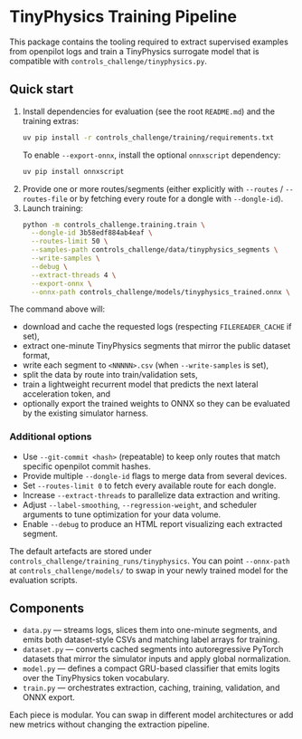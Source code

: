 # TinyPhysics Training Pipeline

This package contains the tooling required to extract supervised examples from
openpilot logs and train a TinyPhysics surrogate model that is compatible with
`controls_challenge/tinyphysics.py`.

## Quick start

1. Install dependencies for evaluation (see the root `README.md`) and the
   training extras:
   ```bash
   uv pip install -r controls_challenge/training/requirements.txt
   ```
   To enable `--export-onnx`, install the optional `onnxscript` dependency:
    ```bash
    uv pip install onnxscript
    ```
2. Provide one or more routes/segments (either explicitly with `--routes` /
   `--routes-file` or by fetching every route for a dongle with `--dongle-id`).
3. Launch training:
   ```bash
   python -m controls_challenge.training.train \
     --dongle-id 3b58edf884ab4eaf \
     --routes-limit 50 \
     --samples-path controls_challenge/data/tinyphysics_segments \
     --write-samples \
     --debug \
     --extract-threads 4 \
     --export-onnx \
     --onnx-path controls_challenge/models/tinyphysics_trained.onnx \
   ```

The command above will:

- download and cache the requested logs (respecting `FILEREADER_CACHE` if set),
- extract one-minute TinyPhysics segments that mirror the public dataset format,
- write each segment to `<NNNNN>.csv` (when `--write-samples` is set),
- split the data by route into train/validation sets,
- train a lightweight recurrent model that predicts the next lateral
  acceleration token, and
- optionally export the trained weights to ONNX so they can be evaluated by the
  existing simulator harness.

### Additional options

- Use `--git-commit <hash>` (repeatable) to keep only routes that match specific
  openpilot commit hashes.
- Provide multiple `--dongle-id` flags to merge data from several devices.
- Set `--routes-limit 0` to fetch every available route for each dongle.
- Increase `--extract-threads` to parallelize data extraction and writing.
- Adjust `--label-smoothing`, `--regression-weight`, and scheduler arguments to
  tune optimization for your data volume.
- Enable `--debug` to produce an HTML report visualizing each extracted segment.

The default artefacts are stored under `controls_challenge/training_runs/tinyphysics`.
You can point `--onnx-path` at `controls_challenge/models/` to swap in your newly
trained model for the evaluation scripts.

## Components

- `data.py` — streams logs, slices them into one-minute segments, and emits both
  dataset-style CSVs and matching label arrays for training.
- `dataset.py` — converts cached segments into autoregressive PyTorch datasets
  that mirror the simulator inputs and apply global normalization.
- `model.py` — defines a compact GRU-based classifier that emits logits over the
  TinyPhysics token vocabulary.
- `train.py` — orchestrates extraction, caching, training, validation, and ONNX export.

Each piece is modular. You can swap in different model architectures or add new
metrics without changing the extraction pipeline.
